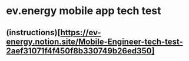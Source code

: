 # ev.energy mobile app tech test

## (instructions)[https://ev-energy.notion.site/Mobile-Engineer-tech-test-2aef31071f4f450f8b330749b26ed350]